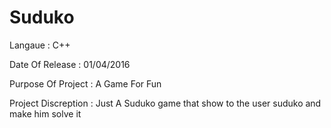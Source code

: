 # Suduko

Langaue : C++

Date Of Release : 01/04/2016

Purpose Of Project : A Game For Fun

Project Discreption : Just A Suduko game that show to the user suduko and make him solve it
